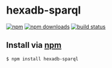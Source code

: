 # hexadb-sparql
[![npm](http://img.shields.io/npm/v/hexadb-sparql.svg?style=flat)](https://npmjs.com/hexadb-sparql)
[![npm downloads](http://img.shields.io/npm/dm/hexadb-sparql.svg?style=flat)](https://npmjs.com/hexadb-sparql)
[![build status](http://img.shields.io/travis/jhermsmeier/node-hexadb-sparql.svg?style=flat)](https://travis-ci.org/jhermsmeier/node-hexadb-sparql)

## Install via [npm](https://npmjs.com)

```sh
$ npm install hexadb-sparql
```
